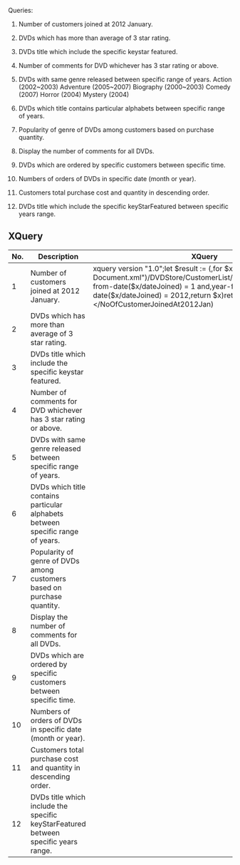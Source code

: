 Queries:

1. Number of customers joined at 2012 January.

2. DVDs which has more than average of 3 star rating.

3. DVDs title which include the specific keystar featured.

4. Number of comments for DVD whichever has 3 star rating or above.

5. DVDs with same genre released between specific range of years.
    Action (2002~2003)
    Adventure (2005~2007)
    Biography (2000~2003)
    Comedy (2007)
    Horror (2004)
    Mystery (2004)

6. DVDs which title contains particular alphabets between specific range of years.

7. Popularity of genre of DVDs among customers based on purchase quantity.

8. Display the number of comments for all DVDs.

9. DVDs which are ordered by specific customers between specific time.

10. Numbers of orders of DVDs in specific date (month or year).

11. Customers total purchase cost and quantity in descending order.

12. DVDs title which include the specific keyStarFeatured between specific years range.


## XQuery
| No. | Description                                                                         | XQuery                                                                                                                                                                                                                                                                             | Output |
|-----|-------------------------------------------------------------------------------------|------------------------------------------------------------------------------------------------------------------------------------------------------------------------------------------------------------------------------------------------------------------------------------|--------|
| 1   | Number of customers joined at 2012 January.                                         | xquery version "1.0";let $result := (,for $x in doc("XML-Document.xml")/DVDStore/CustomerList/Customer,where,month-from-date($x/dateJoined) = 1 and,year-from-date($x/dateJoined) = 2012,return $x)return <NoOfCustomerJoinedAt2012>{count($result)}</NoOfCustomerJoinedAt2012Jan) |        |
| 2   | DVDs which has more than average of 3 star rating.                                  |                                                                                                                                                                                                                                                                                    |        |
| 3   | DVDs title which include the specific keystar featured.                             |                                                                                                                                                                                                                                                                                    |        |
| 4   | Number of comments for DVD whichever has 3 star rating or above.                    |                                                                                                                                                                                                                                                                                    |        |
| 5   | DVDs with same genre released between specific range of years.                      |                                                                                                                                                                                                                                                                                    |        |
| 6   | DVDs which title contains particular alphabets between specific range of years.     |                                                                                                                                                                                                                                                                                    |        |
| 7   | Popularity of genre of DVDs among customers based on purchase quantity.             |                                                                                                                                                                                                                                                                                    |        |
| 8   | Display the number of comments for all DVDs.                                        |                                                                                                                                                                                                                                                                                    |        |
| 9   | DVDs which are ordered by specific customers between specific time.                 |                                                                                                                                                                                                                                                                                    |        |
| 10  | Numbers of orders of DVDs in specific date (month or year).                         |                                                                                                                                                                                                                                                                                    |        |
| 11  | Customers total purchase cost and quantity in descending order.                     |                                                                                                                                                                                                                                                                                    |        |
| 12  | DVDs title which include the specific keyStarFeatured between specific years range. |                                                                                                                                                                                                                                                                                    |        |
